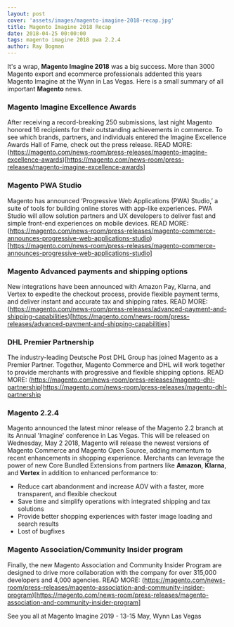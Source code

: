 ```yaml
---
layout: post
cover: 'assets/images/magento-imagine-2018-recap.jpg'
title: Magento Imagine 2018 Recap
date: 2018-04-25 00:00:00
tags: magento imagine 2018 pwa 2.2.4
author: Ray Bogman
---
```


It's a wrap, **Magento Imagine 2018** was a big success. More than 3000 Magento export and ecommerce professionals addented this years Magento Imagine at the Wynn in Las Vegas. Here is a small summary of all important **Magento** news.

### Magento Imagine Excellence Awards
After receiving a record-breaking 250 submissions, last night Magento honored 16 recipients for their outstanding achievements in commerce.
To see which brands, partners, and individuals entered the Imagine Excellence Awards Hall of Fame, check out the press release.
READ MORE: (https://magento.com/news-room/press-releases/magento-imagine-excellence-awards)[https://magento.com/news-room/press-releases/magento-imagine-excellence-awards]

### Magento PWA Studio
Magento has announced ‘Progressive Web Applications (PWA) Studio,’ a suite of tools for building online stores with app-like experiences.
PWA Studio will allow solution partners and UX developers to deliver fast and simple front-end experiences on mobile devices.
READ MORE: (https://magento.com/news-room/press-releases/magento-commerce-announces-progressive-web-applications-studio)[https://magento.com/news-room/press-releases/magento-commerce-announces-progressive-web-applications-studio]

### Magento Advanced payments and shipping options
New integrations have been announced with Amazon Pay, Klarna, and Vertex to expedite the checkout process, provide flexible payment terms, and deliver instant and accurate tax and shipping rates.
READ MORE: (https://magento.com/news-room/press-releases/advanced-payment-and-shipping-capabilities)[https://magento.com/news-room/press-releases/advanced-payment-and-shipping-capabilities]

### DHL Premier Partnership
The industry-leading Deutsche Post DHL Group has joined Magento as a Premier Partner.
Together, Magento Commerce and DHL will work together to provide merchants with progressive and flexible shipping options.
READ MORE: (https://magento.com/news-room/press-releases/magento-dhl-partnership)https://magento.com/news-room/press-releases/magento-dhl-partnership

### Magento 2.2.4
Magento announced the latest minor release of the Magento 2.2 branch at its Annual 'Imagine' conference in Las Vegas.
This will be released on Wednesday, May 2 2018, Magento will release the newest versions of Magento Commerce and Magento Open Source, adding momentum to recent enhancements in shopping experience. Merchants can leverage the power of new Core Bundled Extensions from partners like **Amazon**, **Klarna**, and **Vertex** in addition to enhanced performance to:

- Reduce cart abandonment and increase AOV with a faster, more transparent, and flexible checkout
- Save time and simplify operations with integrated shipping and tax solutions
- Provide better shopping experiences with faster image loading and search results
- Lost of bugfixes

### Magento Association/Community Insider program
Finally, the new Magento Association and Community Insider Program are designed to drive more collaboration with the company for over 315,000 developers and 4,000 agencies.
READ MORE: (https://magento.com/news-room/press-releases/magento-association-and-community-insider-program)[https://magento.com/news-room/press-releases/magento-association-and-community-insider-program]

See you all at Magento Imagine 2019 - 13-15 May, Wynn Las Vegas
